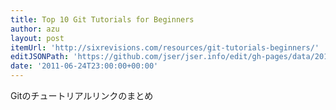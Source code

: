 ```yaml
---
title: Top 10 Git Tutorials for Beginners
author: azu
layout: post
itemUrl: 'http://sixrevisions.com/resources/git-tutorials-beginners/'
editJSONPath: 'https://github.com/jser/jser.info/edit/gh-pages/data/2011/06/index.json'
date: '2011-06-24T23:00:00+00:00'
---
```

Gitのチュートリアルリンクのまとめ
